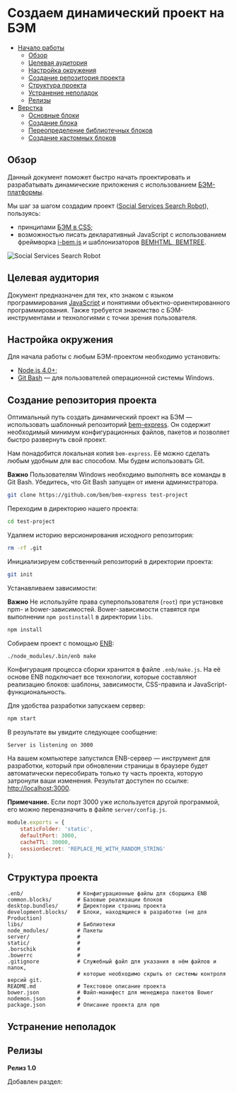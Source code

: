 # Создаем динамический проект на БЭМ
* [Начало работы](#)
  * [Обзор](#Обзор)
  * [Целевая аудитория](#Целевая-аудитория)
  * [Настройка окружения](#Настройка-окружения)
  * [Создание репозитория проекта](#Создание-репозитория-проекта)
  * [Структура проекта](#Структура-проекта)
  * [Устранение неполадок](#Устранение-неполадок)
  * [Релизы](#Релизы)
* [Верстка](#)
  * [Основные блоки](#)
  * [Создание блока](#Создание-блока)
  * [Переопределение библиотечных блоков](Переопределение-библиотечных-блоков)
  * [Создание кастомных блоков](Создание-кастомных-блоков)

## Обзор

Данный документ поможет быстро начать проектировать и разрабатывать динамические приложения с использованием [БЭМ-платформы](https://ru.bem.info/platform/).

Мы шаг за шагом создадим проект ([Social Services Search Robot](#)), пользуясь:
* принципами [БЭМ в CSS](../../method/bem-for-css/bem-for-css.ru.md);
* возможностью писать декларативный JavaScript с использованием фреймворка [i-bem.js](https://ru.bem.info/platform/i-bem/) и шаблонизаторов [BEMHTML, BEMTREE](https://ru.bem.info/platform/bem-xjst/).

![Social Services Search Robot](https://getmdl.io/assets/showcase/wallet_2x.jpg)

## Целевая аудитория

Документ предназначен для тех, кто знаком с языком программирования [JavaScript](http://www.ecma-international.org/publications/standards/Ecma-262.htm) и понятиями объектно-ориентированного программирования. Также требуется знакомство с БЭМ-инструментами и технологиями с точки зрения пользователя.

## Настройка окружения

Для начала работы с любым БЭМ-проектом необходимо установить:

* [Node.js 4.0+](http://nodejs.org/);
* [Git Bash](https://git-for-windows.github.io/) — для пользователей операционной системы Windows.

## Создание репозитория проекта

Оптимальный путь создать динамический проект на БЭМ — использовать шаблонный репозиторий [bem-express](https://github.com/bem/bem-express). Он содержит необходимый минимум конфигурационных файлов, пакетов и позволяет быстро развернуть свой проект.

Нам понадобится локальная копия `bem-express`. Её можно сделать любым удобным для вас способом. Мы будем использовать Git.

**Важно** Пользователям Windows необходимо выполнять все команды в Git Bash. Убедитесь, что Git Bash запущен от имени администратора.

```bash
git clone https://github.com/bem/bem-express test-project
```

Переходим в директорию нашего проекта:

```bash
cd test-project
```

Удаляем историю версионирования исходного репозитория:

```bash
rm -rf .git
```

Инициализируем собственный репозиторий в директории проекта:

```bash
git init
```

Устанавливаем зависимости:

**Важно** Не используйте права суперпользователя (`root`) при установке npm- и bower-зависимостей. Bower-зависимости ставятся при выполнении `npm postinstall` в директории `libs`.

```bash
npm install
```

Собираем проект с помощью [ENB](https://ru.bem.info/toolbox/enb/):

```bash
./node_modules/.bin/enb make
```

Конфигурация процесса сборки хранится в файле `.enb/make.js`. На её основе ENB подключает все технологии, которые составляют реализацию блоков: шаблоны, зависимости, CSS-правила и JavaScript-функциональность.

Для удобства разработки запускаем сервер:

```bash
npm start
```

В результате вы увидите следующее сообщение:

`Server is listening on 3000`

На вашем компьютере запустился ENB-сервер — инструмент для разработки, который при обновлении страницы в браузере будет автоматически пересобирать только ту часть проекта, которую затронули ваши изменения. Результат доступен по ссылке: [http://localhost:3000](http://localhost:3000).

**Примечание.** Если порт 3000 уже используется другой программой, его можно переназначить в файле `server/config.js`.

```js
module.exports = {
    staticFolder: 'static',
    defaultPort: 3000,
    cacheTTL: 30000,
    sessionSecret: 'REPLACE_ME_WITH_RANDOM_STRING'
};
```

## Структура проекта

```files
.enb/                 # Конфигурационные файлы для сборщика ENB
common.blocks/        # Базовые реализации блоков
desktop.bundles/      # Директории страниц проекта
development.blocks/   # Блоки, находящиеся в разработке (не для Production)  
libs/                 # Библиотеки
node_modules/         # Пакеты
server/               #
static/               #
.borschik             #
.bowerrc              #
.gitignore            # Служебный файл для указания в нём файлов и папок,
                      # которые необходимо скрыть от системы контроля версий git.
README.md             # Текстовое описание проекта
bower.json            # Файл-манифест для менеджера пакетов Bower
nodemon.json          #
package.json          # Описание проекта для npm
```

## Устранение неполадок


## Релизы

**Релиз 1.0**

Добавлен раздел:
